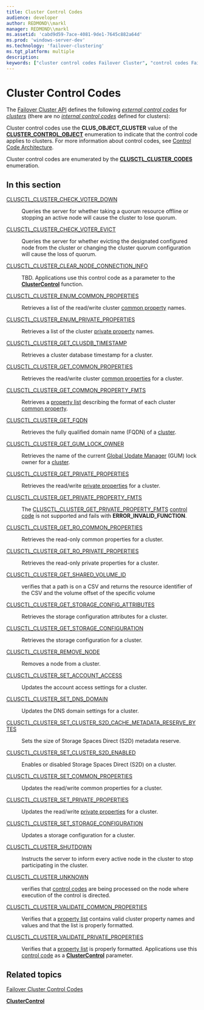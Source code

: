 ```yaml
---
title: Cluster Control Codes
audience: developer
author: REDMOND\\markl
manager: REDMOND\\markl
ms.assetid: 'cabd9d59-7ace-4081-9de1-7645c882a64d'
ms.prod: 'windows-server-dev'
ms.technology: 'failover-clustering'
ms.tgt_platform: multiple
description: 
keywords: ["cluster control codes Failover Cluster", "control codes Failover Cluster ,cluster", "clusters Failover Cluster ,control codes"]
---
```


# Cluster Control Codes

The [Failover Cluster API](the-server-cluster-api.md) defines the following [*external control codes*](e-gly.md#-wolf-external-control-code-gly) for [*clusters*](c-gly.md#-wolf-cluster-gly) (there are no [*internal control codes*](i-gly.md#-wolf-internal-control-code-gly) defined for clusters):

Cluster control codes use the **CLUS\_OBJECT\_CLUSTER** value of the [**CLUSTER\_CONTROL\_OBJECT**](cluster-control-object.md) enumeration to indicate that the control code applies to clusters. For more information about control codes, see [Control Code Architecture](control-code-architecture.md).

Cluster control codes are enumerated by the [**CLUSCTL\_CLUSTER\_CODES**](clusctl-cluster-codes.md) enumeration.

## In this section

<dl> <dt>

[CLUSCTL\_CLUSTER\_CHECK\_VOTER\_DOWN](clusctl-cluster-check-voter-down.md)
</dt> <dd>

Queries the server for whether taking a quorum resource offline or stopping an active node will cause the cluster to lose quorum.

</dd> <dt>

[CLUSCTL\_CLUSTER\_CHECK\_VOTER\_EVICT](clusctl-cluster-check-voter-evict.md)
</dt> <dd>

Queries the server for whether evicting the designated configured node from the cluster or changing the cluster quorum configuration will cause the loss of quorum.

</dd> <dt>

[CLUSCTL\_CLUSTER\_CLEAR\_NODE\_CONNECTION\_INFO](clusctl-cluster-clear-node-connection-info.md)
</dt> <dd>

TBD. Applications use this control code as a parameter to the [**ClusterControl**](clustercontrol.md) function.

</dd> <dt>

[CLUSCTL\_CLUSTER\_ENUM\_COMMON\_PROPERTIES](clusctl-cluster-enum-common-properties.md)
</dt> <dd>

Retrieves a list of the read/write cluster [common property](common-properties.md) names.

</dd> <dt>

[CLUSCTL\_CLUSTER\_ENUM\_PRIVATE\_PROPERTIES](clusctl-cluster-enum-private-properties.md)
</dt> <dd>

Retrieves a list of the cluster [private property](private-properties.md) names.

</dd> <dt>

[CLUSCTL\_CLUSTER\_GET\_CLUSDB\_TIMESTAMP](clusctl-cluster-get-clusdb-timestamp.md)
</dt> <dd>

Retrieves a cluster database timestamp for a cluster.

</dd> <dt>

[CLUSCTL\_CLUSTER\_GET\_COMMON\_PROPERTIES](clusctl-cluster-get-common-properties.md)
</dt> <dd>

Retrieves the read/write cluster [common properties](common-properties.md) for a cluster.

</dd> <dt>

[CLUSCTL\_CLUSTER\_GET\_COMMON\_PROPERTY\_FMTS](clusctl-cluster-get-common-property-fmts.md)
</dt> <dd>

Retrieves a [property list](property-lists.md) describing the format of each cluster [common property](cluster-common-properties.md).

</dd> <dt>

[CLUSCTL\_CLUSTER\_GET\_FQDN](clusctl-cluster-get-fqdn.md)
</dt> <dd>

Retrieves the fully qualified domain name (FQDN) of a [cluster](c-gly.md#-wolf-cluster-gly).

</dd> <dt>

[CLUSCTL\_CLUSTER\_GET\_GUM\_LOCK\_OWNER](clusctl-cluster-get-gum-lock-owner.md)
</dt> <dd>

Retrieves the name of the current [Global Update Manager](g-gly.md#-wolf-global-update-manager-gly) (GUM) lock owner for a [cluster](c-gly.md#-wolf-cluster-gly).

</dd> <dt>

[CLUSCTL\_CLUSTER\_GET\_PRIVATE\_PROPERTIES](clusctl-cluster-get-private-properties.md)
</dt> <dd>

Retrieves the read/write [private properties](private-properties.md) for a cluster.

</dd> <dt>

[CLUSCTL\_CLUSTER\_GET\_PRIVATE\_PROPERTY\_FMTS](clusctl-cluster-get-private-property-fmts.md)
</dt> <dd>

The [CLUSCTL\_CLUSTER\_GET\_PRIVATE\_PROPERTY\_FMTS](clusctl-cluster-get-private-property-fmts.md) [control code](about-control-codes.md) is not supported and fails with **ERROR\_INVALID\_FUNCTION**.

</dd> <dt>

[CLUSCTL\_CLUSTER\_GET\_RO\_COMMON\_PROPERTIES](clusctl-cluster-get-ro-common-properties.md)
</dt> <dd>

Retrieves the read-only common properties for a cluster.

</dd> <dt>

[CLUSCTL\_CLUSTER\_GET\_RO\_PRIVATE\_PROPERTIES](clusctl-cluster-get-ro-private-properties.md)
</dt> <dd>

Retrieves the read-only private properties for a cluster.

</dd> <dt>

[CLUSCTL\_CLUSTER\_GET\_SHARED\_VOLUME\_ID](clusctl-cluster-get-shared-volume-id.md)
</dt> <dd>

verifies that a path is on a CSV and returns the resource identifier of the CSV and the volume offset of the specific volume

</dd> <dt>

[CLUSCTL\_CLUSTER\_GET\_STORAGE\_CONFIG\_ATTRIBUTES](clusctl-cluster-get-storage-config-attributes.md)
</dt> <dd>

Retrieves the storage configuration attributes for a cluster.

</dd> <dt>

[CLUSCTL\_CLUSTER\_GET\_STORAGE\_CONFIGURATION](clusctl-cluster-get-storage-configuration.md)
</dt> <dd>

Retrieves the storage configuration for a cluster.

</dd> <dt>

[CLUSCTL\_CLUSTER\_REMOVE\_NODE](clusctl-cluster-remove-node.md)
</dt> <dd>

Removes a node from a cluster.

</dd> <dt>

[CLUSCTL\_CLUSTER\_SET\_ACCOUNT\_ACCESS](clusctl-cluster-set-account-access.md)
</dt> <dd>

Updates the account access settings for a cluster.

</dd> <dt>

[CLUSCTL\_CLUSTER\_SET\_DNS\_DOMAIN](clusctl_cluster_set_dns_domain.md)
</dt> <dd>

Updates the DNS domain settings for a cluster.

</dd> <dt>

[CLUSCTL\_CLUSTER\_SET\_CLUSTER\_S2D\_CACHE\_METADATA\_RESERVE\_BYTES](clusctl-cluster-set-cluster-s2d-cache-metadata-reserve-bytes.md)
</dt> <dd>

Sets the size of Storage Spaces Direct (S2D) metadata reserve.

</dd> <dt>

[CLUSCTL\_CLUSTER\_SET\_CLUSTER\_S2D\_ENABLED](clusctl-cluster-set-cluster-das-mode-enabled.md)
</dt> <dd>

Enables or disabled Storage Spaces Direct (S2D) on a cluster.

</dd> <dt>

[CLUSCTL\_CLUSTER\_SET\_COMMON\_PROPERTIES](clusctl-cluster-set-common-properties.md)
</dt> <dd>

Updates the read/write common properties for a cluster.

</dd> <dt>

[CLUSCTL\_CLUSTER\_SET\_PRIVATE\_PROPERTIES](clusctl-cluster-set-private-properties.md)
</dt> <dd>

Updates the read/write [private properties](private-properties.md) for a cluster.

</dd> <dt>

[CLUSCTL\_CLUSTER\_SET\_STORAGE\_CONFIGURATION](clusctl-cluster-set-storage-configuration.md)
</dt> <dd>

Updates a storage configuration for a cluster.

</dd> <dt>

[CLUSCTL\_CLUSTER\_SHUTDOWN](clusctl-cluster-shutdown.md)
</dt> <dd>

Instructs the server to inform every active node in the cluster to stop participating in the cluster.

</dd> <dt>

[CLUSCTL\_CLUSTER\_UNKNOWN](clusctl-cluster-unknown.md)
</dt> <dd>

verifies that [control codes](about-control-codes.md) are being processed on the node where execution of the control is directed.

</dd> <dt>

[CLUSCTL\_CLUSTER\_VALIDATE\_COMMON\_PROPERTIES](clusctl-cluster-validate-common-properties.md)
</dt> <dd>

Verifies that a [property list](property-lists.md) contains valid cluster property names and values and that the list is properly formatted.

</dd> <dt>

[CLUSCTL\_CLUSTER\_VALIDATE\_PRIVATE\_PROPERTIES](clusctl-cluster-validate-private-properties.md)
</dt> <dd>

Verifies that a [property list](property-lists.md) is properly formatted. Applications use this [control code](about-control-codes.md) as a [**ClusterControl**](clustercontrol.md) parameter.

</dd> </dl>

## Related topics

<dl> <dt>

[Failover Cluster Control Codes](control-codes.md)
</dt> <dt>

[**ClusterControl**](clustercontrol.md)
</dt> </dl>

 

 




